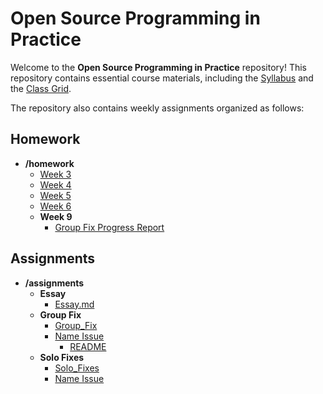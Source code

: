 # Open Source Programming in Practice

Welcome to the **Open Source Programming in Practice** repository! This repository contains essential course materials, including the [Syllabus](https://github.com/bennColl-cs4387/Demo-Repo-Sinha/blob/7b29c8bd9374ea4e2a06c6a36dc141faa75862c8/Syllabus.md) and the [Class Grid](https://github.com/bennColl-cs4387/Demo-Repo-Sinha/blob/7b29c8bd9374ea4e2a06c6a36dc141faa75862c8/Weekly%20Grid_%20Open%20Source%20Software%20in%20Practice%20(CS4387).xlsx). 

The repository also contains weekly assignments organized as follows:

## Homework

- **/homework**
  - [Week 3](https://github.com/nathfreires/SinhaBinteBabul/tree/main/homework/week%203)
  - [Week 4](https://github.com/nathfreires/SinhaBinteBabul/tree/main/homework/week%204)
  - [Week 5](https://github.com/nathfreires/SinhaBinteBabul/tree/main/homework/week%205)
  - [Week 6](https://github.com/nathfreires/SinhaBinteBabul/tree/main/homework/week%206)
  - **Week 9**
    - [Group Fix Progress Report](https://github.com/nathfreires/SinhaBinteBabul/tree/main/homework/week%209)

## Assignments

- **/assignments**
  - **Essay**
    - [Essay.md](https://github.com/nathfreires/SinhaBinteBabul/tree/main/assignments/essay)
  - **Group Fix**
    - [Group_Fix](https://github.com/nathfreires/SinhaBinteBabul/tree/main/assignments/group_fix)
    - [Name Issue](https://github.com/nathfreires/SinhaBinteBabul/tree/main/assignments/group_fix/name_issue)
      - [README](https://github.com/nathfreires/SinhaBinteBabul/blob/main/assignments/group_fix/name_issue/readme.md)
  - **Solo Fixes**
    - [Solo_Fixes](https://github.com/nathfreires/SinhaBinteBabul/tree/main/assignments/solo_fixes)
    - [Name Issue](https://github.com/nathfreires/SinhaBinteBabul/tree/main/assignments/solo_fixes/name_issue)



